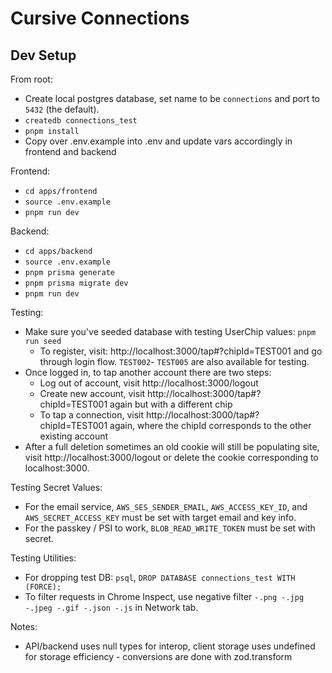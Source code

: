 # Cursive Connections

## Dev Setup

From root:

- Create local postgres database, set name to be `connections` and port to `5432` (the default).
- `createdb connections_test`
- `pnpm install`
- Copy over .env.example into .env and update vars accordingly in frontend and backend

Frontend:

- `cd apps/frontend` 
- `source .env.example`
- `pnpm run dev`

Backend:

- `cd apps/backend`
- `source .env.example`
- `pnpm prisma generate`
- `pnpm prisma migrate dev`
- `pnpm run dev`

Testing:

- Make sure you've seeded database with testing UserChip values: `pnpm run seed`
  - To register, visit: http://localhost:3000/tap#?chipId=TEST001 and go through login flow. `TEST002`- `TEST005` are also available for testing. 
- Once logged in, to tap another account there are two steps: 
  - Log out of account, visit http://localhost:3000/logout
  - Create new account, visit http://localhost:3000/tap#?chipId=TEST001 again but with a different chip 
  - To tap a connection, visit http://localhost:3000/tap#?chipId=TEST001 again, where the chipId corresponds to the other existing account
- After a full deletion sometimes an old cookie will still be populating site, visit http://localhost:3000/logout or delete the cookie corresponding to localhost:3000.

Testing Secret Values: 

- For the email service, `AWS_SES_SENDER_EMAIL`, `AWS_ACCESS_KEY_ID`, and `AWS_SECRET_ACCESS_KEY` must be set with target email and key info. 
- For the passkey / PSI to work, `BLOB_READ_WRITE_TOKEN` must be set with secret. 

Testing Utilities: 
- For dropping test DB: `psql`, `DROP DATABASE connections_test WITH (FORCE);`
- To filter requests in Chrome Inspect, use negative filter `-.png -.jpg -.jpeg -.gif -.json -.js` in Network tab.

Notes:

- API/backend uses null types for interop, client storage uses undefined for storage efficiency - conversions are done with zod.transform
